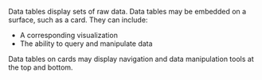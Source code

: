 Data tables display sets of raw data. Data tables may be embedded on a surface, such as a card. They can include:

* A corresponding visualization
* The ability to query and manipulate data

Data tables on cards may display navigation and data manipulation tools at the top and bottom.